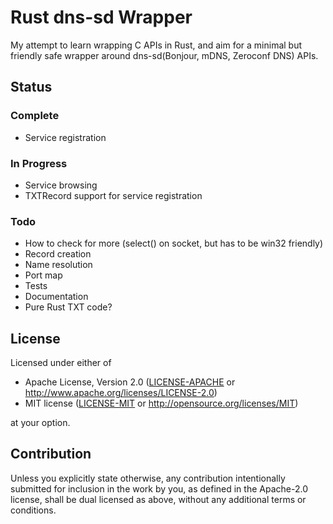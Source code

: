 # Rust dns-sd Wrapper

My attempt to learn wrapping C APIs in Rust, and aim for a minimal but friendly safe wrapper around dns-sd(Bonjour, mDNS, Zeroconf DNS) APIs.

## Status

### Complete
- Service registration

### In Progress
- Service browsing
- TXTRecord support for service registration

### Todo
- How to check for more (select() on socket, but has to be win32 friendly)
- Record creation
- Name resolution
- Port map
- Tests
- Documentation
- Pure Rust TXT code?

## License

Licensed under either of

 * Apache License, Version 2.0
   ([LICENSE-APACHE](LICENSE-APACHE) or http://www.apache.org/licenses/LICENSE-2.0)
 * MIT license
   ([LICENSE-MIT](LICENSE-MIT) or http://opensource.org/licenses/MIT)

at your option.

## Contribution

Unless you explicitly state otherwise, any contribution intentionally submitted
for inclusion in the work by you, as defined in the Apache-2.0 license, shall be
dual licensed as above, without any additional terms or conditions.
